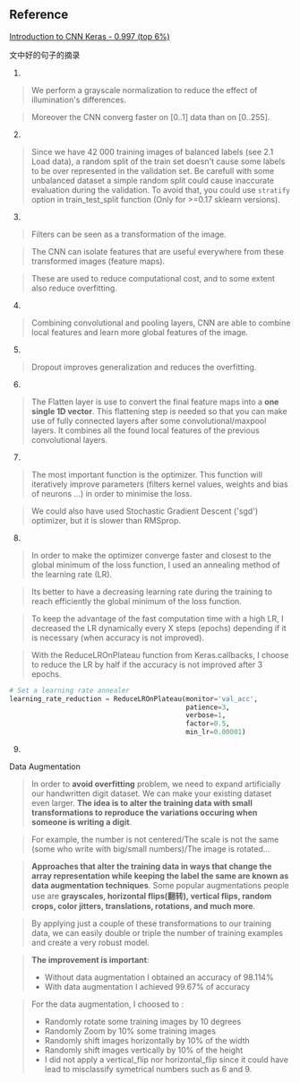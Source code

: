 ## Reference
[Introduction to CNN Keras - 0.997 (top 6%)](https://www.kaggle.com/yassineghouzam/introduction-to-cnn-keras-0-997-top-6)

文中好的句子的摘录  

1. 
> We perform a grayscale normalization to reduce the effect of illumination's differences.   

> Moreover the CNN converg faster on [0..1] data than on [0..255].

2. 
> Since we have 42 000 training images of balanced labels (see 2.1 Load data), a random split of the train set doesn't cause some labels to be over represented in the validation set. Be carefull with some unbalanced dataset a simple random split could cause inaccurate evaluation during the validation. To avoid that, you could use `stratify` option in train_test_split function (Only for >=0.17 sklearn versions).

3. 
> Filters can be seen as a transformation of the image.   

> The CNN can isolate features that are useful everywhere from these transformed images (feature maps).  

> These are used to reduce computational cost, and to some extent also reduce overfitting. 

4. 
> Combining convolutional and pooling layers, CNN are able to combine local features and learn more global features of the image.

5. 
> Dropout improves generalization and reduces the overfitting.

6. 
> The Flatten layer is use to convert the final feature maps into a **one single 1D vector**. This flattening step is needed so that you can make use of fully connected layers after some convolutional/maxpool layers. It combines all the found local features of the previous convolutional layers.

7.
> The most important function is the optimizer. This function will iteratively improve parameters (filters kernel values, weights and bias of neurons ...) in order to minimise the loss.  

> We could also have used Stochastic Gradient Descent ('sgd') optimizer, but it is slower than RMSprop.

8.
> In order to make the optimizer converge faster and closest to the global minimum of the loss function, I used an annealing method of the learning rate (LR).  

> Its better to have a decreasing learning rate during the training to reach efficiently the global minimum of the loss function.  

> To keep the advantage of the fast computation time with a high LR, I decreased the LR dynamically every X steps (epochs) depending if it is necessary (when accuracy is not improved).  

> With the ReduceLROnPlateau function from Keras.callbacks, I choose to reduce the LR by half if the accuracy is not improved after 3 epochs.

```python
# Set a learning rate annealer
learning_rate_reduction = ReduceLROnPlateau(monitor='val_acc', 
                                            patience=3, 
                                            verbose=1, 
                                            factor=0.5, 
                                            min_lr=0.00001)
```

9. 
Data Augmentation
> In order to **avoid overfitting** problem, we need to expand artificially our handwritten digit dataset. We can make your existing dataset even larger. **The idea is to alter the training data with small transformations to reproduce the variations occuring when someone is writing a digit**.  

> For example, the number is not centered/The scale is not the same (some who write with big/small numbers)/The image is rotated...  

> **Approaches that alter the training data in ways that change the array representation while keeping the label the same are known as data augmentation techniques**. Some popular augmentations people use are **grayscales, horizontal flips(翻转), vertical flips, random crops, color jitters, translations, rotations, and much more**.  

> By applying just a couple of these transformations to our training data, we can easily double or triple the number of training examples and create a very robust model.  

> **The improvement is important**:  
> + Without data augmentation I obtained an accuracy of 98.114%
> + With data augmentation I achieved 99.67% of accuracy

> For the data augmentation, I choosed to :
> + Randomly rotate some training images by 10 degrees
> + Randomly Zoom by 10% some training images
> + Randomly shift images horizontally by 10% of the width
> + Randomly shift images vertically by 10% of the height
> + I did not apply a vertical_flip nor horizontal_flip since it could have lead to misclassify symetrical numbers such as 6 and 9.



